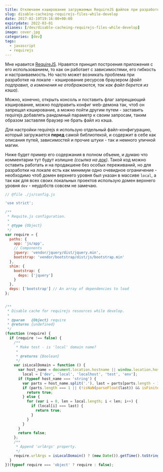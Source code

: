 ```yaml
---
title: Отключаем кэширование загружаемых RequireJS файлов при разработке
slug: disable-cacheing-requirejs-files-while-develop
date: 2017-02-19T19:16:00+00:00
expirydate: 2022-03-01
aliases: [/dev/disable-cacheing-requirejs-files-while-develop]
image: cover.jpg
categories: [dev]
tags:
  - javascript
  - requirejs
---
```


Мне нравится [RequireJS](http://requirejs.org/). Нравятся принцип построения приложения с его использованием, то как он работает с зависимостями, его гибкость и настраиваемость. Но часто может возникать проблема при разработке на локале - кэширование ресурсов браузером _(файл подправил, а изменения не отображаются, так как файл берется из кэша)_.

Можно, конечно, открыть консоль и поставить флаг запрещающий кэширование, можно подправить конфиг web-демона так, чтоб он запрещал кэширование, а можно пойти другим путем - заставить requirejs добавлять рандомный параметр к своим запросам, таким образом заставляя браузер не брать файл из кэша.

<!--more-->

Для настройки requirejs я использую отдельный файл-конфигурацию, который загружается **перед** самой библиотекой, и содержит в себе как описания путей, зависимостей и прочие штуки - так и немного уличной магии.

Ниже будет пример его содержания в полном объеме, и думаю что комментарии тут будут излишне _(ссылка на [док](http://requirejs.org/docs/api.html#config))_. Такой код можно оставить работать и на продакшене без особых переживаний, но для разработки на локале есть как минимум одно очевидное ограничение - необходимо чтоб домен верхнего уровня был указан в массиве `local`, а так как для всех своих локальных проектов использую домен верхнего уровня `dev` - неудобств совсем не замечаю.

<!--more-->

```javascript
// @file ./js/config.js

'use strict';

/**
 * Requite.js configuration.
 *
 * @type {Object}
 */
var require = {
  paths: {
    app: 'js/app',
    // Components
    jquery: 'vendor/jquery/dist/jquery.min',
    bootstrap: 'vendor/bootstrap/dist/js/bootstrap.min'
  },
  shim: {
    bootstrap: {
      deps: ['jquery']
    }
  },
  deps: ['bootstrap'] // An array of dependencies to load
};


/**
 * Disable cache for requirejs resources while develop.
 *
 * @param   {Object} require
 * @returns {undefined}
 */
(function (require) {
  if (require !== false) {
    /**
     * Make test - is 'local' domain name?
     *
     * @returns {Boolean}
     */
    var isLocalDomain = function () {
      var host_name = document.location.hostname || window.location.host,
        local = ['dev', 'local', 'localhost', 'test', 'env'];
      if (typeof host_name === 'string') {
        var parts = host_name.split('.'), last = parts[parts.length - 1];
        if (parts.length === 1 || (!isNaN(parseFloat(last)) && isFinite(last))) {
          return true;
        } else {
          for (var i = 0, len = local.length; i < len; i++) {
            if (local[i] === last) {
              return true;
            }
          }
        }
      }
      return false;
    };
    /**
     * Append 'urlArgs' property.
     */
    require.urlArgs = isLocalDomain() ? (new Date()).getTime().toString() : null;
  }
})(typeof require === 'object' ? require : false);
```
